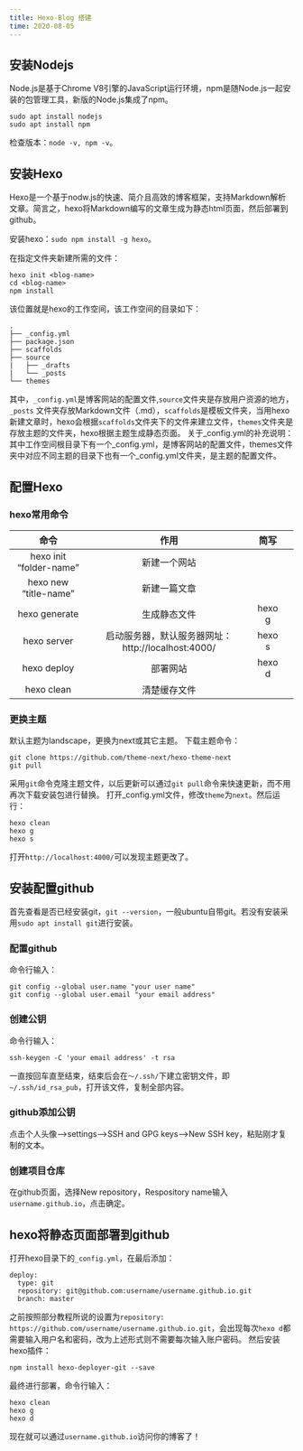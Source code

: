 ```yaml
---
title: Hexo-Blog 搭建
time: 2020-08-05
---
```


## 安装Nodejs

Node.js是基于Chrome V8引擎的JavaScript运行环境，npm是随Node.js一起安装的包管理工具，新版的Node.js集成了npm。
```shell
sudo apt install nodejs
sudo apt install npm
```

检查版本：`node -v, npm -v`。

## 安装Hexo

Hexo是一个基于nodw.js的快速、简介且高效的博客框架，支持Markdown解析文章。简言之，hexo将Markdown编写的文章生成为静态html页面，然后部署到github。

安装hexo：`sudo npm install -g hexo`。

在指定文件夹新建所需的文件：

```shell
hexo init <blog-name>
cd <blog-name>
npm install
```

该位置就是hexo的工作空间，该工作空间的目录如下：

```shell
.
├── _config.yml
├── package.json
├── scaffolds
├── source
|   ├── _drafts
|   └── _posts
└── themes
```

其中，`_config.yml`是博客网站的配置文件,`source`文件夹是存放用户资源的地方，`_posts` 文件夹存放Markdown文件（.md），`scaffolds`是模板文件夹，当用hexo新建文章时，hexo会根据`scaffolds`文件夹下的文件来建立文件，`themes`文件夹是存放主题的文件夹，hexo根据主题生成静态页面。
关于\_config.yml的补充说明：其中工作空间根目录下有一个_config.yml，是博客网站的配置文件，themes文件夹中对应不同主题的目录下也有一个\_config.yml文件夹，是主题的配置文件。

## 配置Hexo

### hexo常用命令



|          命令           |                        作用                        |  简写  |      |
| :---------------------: | :------------------------------------------------: | :----: | :--: |
| hexo init “folder-name” |                    新建一个网站                    |        |      |
|  hexo new “title-name”  |                    新建一篇文章                    |        |      |
|      hexo generate      |                    生成静态文件                    | hexo g |      |
|       hexo server       | 启动服务器，默认服务器网址：http://localhost:4000/ | hexo s |      |
|       hexo deploy       |                      部署网站                      | hexo d |      |
|       hexo clean        |                    清楚缓存文件                    |        |      |

### 更换主题

默认主题为landscape，更换为next或其它主题。
下载主题命令：

```shell
git clone https://github.com/theme-next/hexo-theme-next
git pull
```

采用`git`命令克隆主题文件，以后更新可以通过`git pull`命令来快速更新，而不用再次下载安装包进行替换。
打开_config.yml文件，修改`theme`为`next`。然后运行：

```shell
hexo clean
hexo g
hexo s
```

打开`http://localhost:4000/`可以发现主题更改了。

## 安装配置github

首先查看是否已经安装git，`git --version`，一般ubuntu自带git。若没有安装采用`sudo apt install git`进行安装。

### 配置github

命令行输入：

```shell
git config --global user.name "your user name"
git config --global user.email "your email address"
```

### 创建公钥

命令行输入：

```
ssh-keygen -C 'your email address' -t rsa
```

一直按回车直至结束，结束后会在`～/.ssh/`下建立密钥文件，即`~/.ssh/id_rsa_pub`，打开该文件，复制全部内容。

### github添加公钥

点击个人头像—>settings—>SSH and GPG keys—>New SSH key，粘贴刚才复制的文本。

### 创建项目仓库

在github页面，选择New repository，Respository name输入`username.github.io`，点击确定。

## hexo将静态页面部署到github

打开hexo目录下的`_config.yml`，在最后添加：

```shell
deploy:
  type: git
  repository: git@github.com:username/username.github.io.git
  branch: master
```

之前按照部分教程所说的设置为`repository: https://github.com/username/username.github.io.git`，会出现每次`hexo d`都需要输入用户名和密码，改为上述形式则不需要每次输入账户密码。
然后安装hexo插件：

```shell
npm install hexo-deployer-git --save
```

最终进行部署，命令行输入：

```shell
hexo clean
hexo g
hexo d
```

现在就可以通过`username.github.io`访问你的博客了！